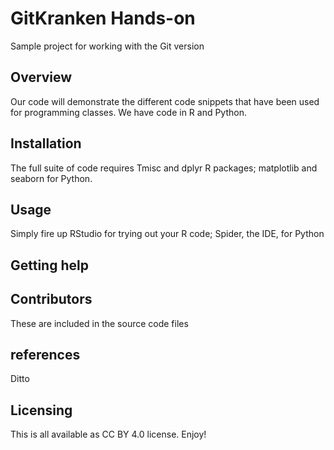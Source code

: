# GitKranken Hands-on
Sample project for working with the Git version 

## Overview
Our code will demonstrate the different code snippets that have been used for programming classes. We have code in R and Python.

## Installation
The full suite of code requires Tmisc and dplyr R packages; matplotlib and seaborn for Python.

## Usage
Simply fire up RStudio for trying out your R code; Spider, the IDE, for Python

## Getting help

## Contributors
These are included in the source code files

## references
Ditto

## Licensing
This is all available as CC BY 4.0 license. Enjoy! 
